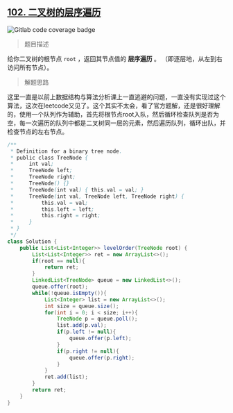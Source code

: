 ## [102. 二叉树的层序遍历](https://leetcode.cn/problems/binary-tree-level-order-traversal/)

![Gitlab code coverage badge](https://img.shields.io/badge/难度-中等-yellow)

> 题目描述

给你二叉树的根节点 `root` ，返回其节点值的 **层序遍历** 。 （即逐层地，从左到右访问所有节点）。

> 解题思路

这里一直是以前上数据结构与算法分析课上一直逃避的问题，一直没有实现过这个算法，这次在leetcode又见了。这个其实不太会，看了官方题解，还是很好理解的，使用一个队列作为辅助，首先将根节点root入队，然后循环检查队列是否为空，每一次遍历的队列中都是二叉树同一层的元素，然后遍历队列，循环出队，并检查节点的左右节点。

```java 
/**
 * Definition for a binary tree node.
 * public class TreeNode {
 *     int val;
 *     TreeNode left;
 *     TreeNode right;
 *     TreeNode() {}
 *     TreeNode(int val) { this.val = val; }
 *     TreeNode(int val, TreeNode left, TreeNode right) {
 *         this.val = val;
 *         this.left = left;
 *         this.right = right;
 *     }
 * }
 */
class Solution {
    public List<List<Integer>> levelOrder(TreeNode root) {
        List<List<Integer>> ret = new ArrayList<>();
        if(root == null){
            return ret;
        }
        LinkedList<TreeNode> queue = new LinkedList<>();
        queue.offer(root);
        while(!queue.isEmpty()){
            List<Integer> list = new ArrayList<>();
            int size = queue.size();
            for(int i = 0; i < size; i++){
                TreeNode p = queue.poll();
                list.add(p.val);
                if(p.left != null){
                    queue.offer(p.left);
                }
                if(p.right != null){
                    queue.offer(p.right);
                }
            }
            ret.add(list);
        }
        return ret;
    }
}
```

